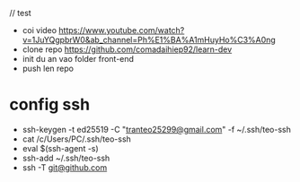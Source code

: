 // test
- coi video https://www.youtube.com/watch?v=1JuYQgpbrW0&ab_channel=Ph%E1%BA%A1mHuyHo%C3%A0ng
- clone repo https://github.com/comadaihiep92/learn-dev
- init du an vao folder front-end
- push len repo

# config ssh
- ssh-keygen -t ed25519 -C "tranteo25299@gmail.com" -f ~/.ssh/teo-ssh
- cat /c/Users/PC/.ssh/teo-ssh
- eval $(ssh-agent -s)
- ssh-add ~/.ssh/teo-ssh
- ssh -T git@github.com

